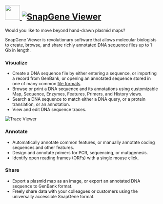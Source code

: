 # [<img src="https://cdn.jsdelivr.net/gh/AdmiringWorm/chocolatey-packages@c41ccac1ed8c0477487dff021853b519eab9e855/icons/snapgene-viewer.png" height="48" width="48" /> ![SnapGene Viewer](https://img.shields.io/chocolatey/v/snapgene-viewer.svg?label=SnapGene%20Viewer&style=for-the-badge)](https://chocolatey.org/packages/snapgene-viewer)

Would you like to move beyond hand-drawn plasmid maps?

SnapGene Viewer is revolutionary software that allows molecular biologists to create, browse, and share richly annotated DNA sequence files up to 1 Gb in length.

### Visualize

- Create a DNA sequence file by either entering a sequence, or importing a record from GenBank, or opening an annotated sequence stored in one of many common [file formats][].
- Browse or print a DNA sequence and its annotations using customizable Map, Sequence, Enzymes, Features, Primers, and History views.
- Search a DNA sequence to match either a DNA query, or a protein translation, or an annotation.
- View and edit DNA sequence traces.

![Trace Viewer][]

### Annotate

- Automatically annotate common features, or manually annotate coding sequences and other features.
- Design and annotate primers for PCR, sequencing, or mutagenesis.
- Identify open reading frames (ORFs) with a single mouse click.

### Share

- Export a plasmid map as an image, or export an annotated DNA sequence to GenBank format.
- Freely share data with your colleagues or customers using the universally accessible SnapGene format.

[file formats]: https://www.snapgene.com/products/file_compatibility/you_own_your_data
[trace viewer]: https://www.snapgene.com/products/snapgene_viewer/images/trace_viewer.png "Trace Viewer"
